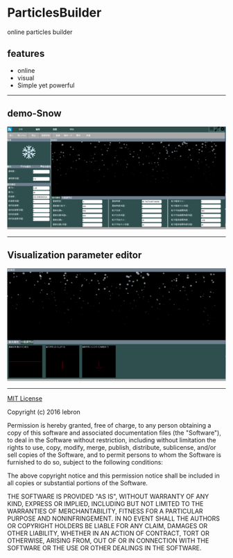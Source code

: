 # ParticlesBuilder

online particles builder


## features

- online
- visual
- Simple yet powerful

---

## demo-Snow

![](https://raw.githubusercontent.com/Luncher/ParticlesBuilder/master/img/full-demo-snow.png)

---

## Visualization parameter editor

![](https://raw.githubusercontent.com/Luncher/ParticlesBuilder/master/img/visual-demo-snow.png)


---

[MIT License](https://opensource.org/licenses/MIT)

Copyright (c) 2016 lebron

Permission is hereby granted, free of charge, to any person obtaining a copy
of this software and associated documentation files (the "Software"), to deal
in the Software without restriction, including without limitation the rights
to use, copy, modify, merge, publish, distribute, sublicense, and/or sell
copies of the Software, and to permit persons to whom the Software is
furnished to do so, subject to the following conditions:

The above copyright notice and this permission notice shall be included in all
copies or substantial portions of the Software.

THE SOFTWARE IS PROVIDED "AS IS", WITHOUT WARRANTY OF ANY KIND, EXPRESS OR
IMPLIED, INCLUDING BUT NOT LIMITED TO THE WARRANTIES OF MERCHANTABILITY,
FITNESS FOR A PARTICULAR PURPOSE AND NONINFRINGEMENT. IN NO EVENT SHALL THE
AUTHORS OR COPYRIGHT HOLDERS BE LIABLE FOR ANY CLAIM, DAMAGES OR OTHER
LIABILITY, WHETHER IN AN ACTION OF CONTRACT, TORT OR OTHERWISE, ARISING FROM,
OUT OF OR IN CONNECTION WITH THE SOFTWARE OR THE USE OR OTHER DEALINGS IN THE
SOFTWARE.
